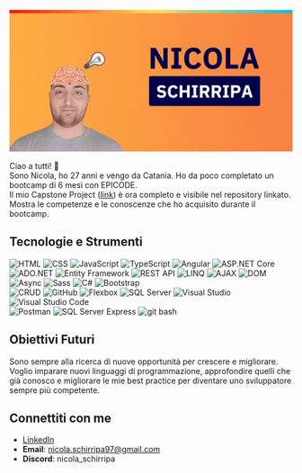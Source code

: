 
![Banner](image/Barner-github.gif)

Ciao a tutti! 👋  
Sono Nicola, ho 27 anni e vengo da Catania. Ho da poco completato un bootcamp di 6 mesi con EPICODE.  
Il mio Capstone Project ([link](https://github.com/nicherri/Capstone-Finale.git)) è ora completo e visibile nel repository linkato. Mostra le competenze e le conoscenze che ho acquisito durante il bootcamp.

## Tecnologie e Strumenti
![HTML](https://img.shields.io/badge/-HTML5-E34F26?logo=html5&logoColor=white) ![CSS](https://img.shields.io/badge/-CSS3-1572B6?logo=css3&logoColor=white) ![JavaScript](https://img.shields.io/badge/-JavaScript-F7DF1E?logo=javascript&logoColor=black)  ![TypeScript](https://img.shields.io/badge/-TypeScript-3178C6?logo=typescript&logoColor=white)  ![Angular](https://img.shields.io/badge/-Angular-DD0031?logo=angular&logoColor=white)  ![ASP.NET Core](https://img.shields.io/badge/-ASP.NET_Core-512BD4?logo=.net&logoColor=white)  ![ADO.NET](https://img.shields.io/badge/-ADO.NET-512BD4?logo=.net&logoColor=white)  ![Entity Framework](https://img.shields.io/badge/-Entity_Framework-512BD4?logo=.net&logoColor=white)  ![REST API](https://img.shields.io/badge/-REST_API-512BD4?logo=.net&logoColor=white) ![LINQ](https://img.shields.io/badge/-LINQ-512BD4?logo=.net&logoColor=white)  ![AJAX](https://img.shields.io/badge/-AJAX-1572B6?logo=css3&logoColor=white)  ![DOM](https://img.shields.io/badge/-DOM-F7DF1E?logo=javascript&logoColor=black)  ![Async](https://img.shields.io/badge/-Async-3178C6?logo=typescript&logoColor=white)  ![Sass](https://img.shields.io/badge/-Sass-CC6699?logo=sass&logoColor=white)  ![C#](https://img.shields.io/badge/-C%23-239120?logo=c-sharp&logoColor=white)  ![Bootstrap](https://img.shields.io/badge/-Bootstrap-563D7C?logo=bootstrap&logoColor=white)  
![CRUD](https://img.shields.io/badge/-CRUD-512BD4?logo=.net&logoColor=white)  ![GitHub](https://img.shields.io/badge/-GitHub-181717?logo=github&logoColor=white)  ![Flexbox](https://img.shields.io/badge/-Flexbox-1572B6?logo=css3&logoColor=white)  ![SQL Server](https://img.shields.io/badge/-SQL_Server-CC2927?logo=microsoft-sql-server&logoColor=white)  ![Visual Studio](https://img.shields.io/badge/-Visual_Studio-5C2D91?logo=visual-studio&logoColor=white)  ![Visual Studio Code](https://img.shields.io/badge/-VS_Code-007ACC?logo=visual-studio-code&logoColor=white)  
![Postman](https://img.shields.io/badge/-Postman-FF6C37?logo=postman&logoColor=white)  ![SQL Server Express](https://img.shields.io/badge/-SQL_Server_Express-CC2927?logo=microsoft-sql-server&logoColor=white)  ![git bash](https://img.shields.io/badge/-git_bash-181717?logo=git&logoColor=white)

## Obiettivi Futuri
Sono sempre alla ricerca di nuove opportunità per crescere e migliorare. Voglio imparare nuovi linguaggi di programmazione, approfondire quelli che già conosco e migliorare le mie best practice per diventare uno sviluppatore sempre più competente.

## Connettiti con me
- [LinkedIn](https://www.linkedin.com/in/nicola-schirripa/)
- **Email**: [nicola.schirripa97@gmail.com](mailto:nicola.schirripa97@gmail.com)  
- **Discord**: nicola_schirripa
```
